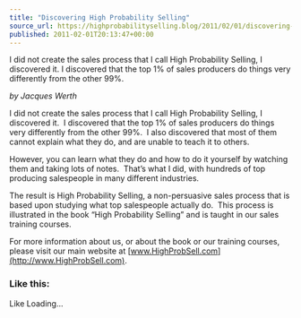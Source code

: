 ```yaml
---
title: "Discovering High Probability Selling"
source_url: https://highprobabilityselling.blog/2011/02/01/discovering-high-probability-selling
published: 2011-02-01T20:13:47+00:00
---
```

I did not create the sales process that I call High Probability Selling, I discovered it. I discovered that the top 1% of sales producers do things very differently from the other 99%. 




*by Jacques Werth* 


I did not create the sales process that I call High Probability Selling, I discovered it.  I discovered that the top 1% of sales producers do things very differently from the other 99%.  I also discovered that most of them cannot explain what they do, and are unable to teach it to others.


However, you can learn what they do and how to do it yourself by watching them and taking lots of notes.  That’s what I did, with hundreds of top producing salespeople in many different industries.


The result is High Probability Selling, a non\-persuasive sales process that is based upon studying what top salespeople actually do.  This process is illustrated in the book “High Probability Selling” and is taught in our sales training courses.


For more information about us, or about the book or our training courses, please visit our main website at [www.HighProbSell.com](http://www.HighProbSell.com).


### Like this:

Like Loading...

